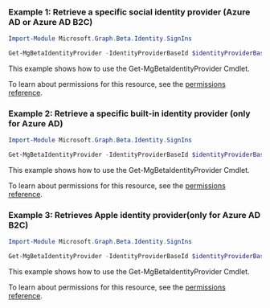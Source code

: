 ### Example 1: Retrieve a specific social identity provider (Azure AD or Azure AD B2C)

```powershellImport-Module Microsoft.Graph.Beta.Identity.SignIns

Get-MgBetaIdentityProvider -IdentityProviderBaseId $identityProviderBaseId
```
This example shows how to use the Get-MgBetaIdentityProvider Cmdlet.
To learn about permissions for this resource, see the [permissions reference](/graph/permissions-reference).

### Example 2: Retrieve a specific built-in identity provider (only for Azure AD)

```powershellImport-Module Microsoft.Graph.Beta.Identity.SignIns

Get-MgBetaIdentityProvider -IdentityProviderBaseId $identityProviderBaseId
```
This example shows how to use the Get-MgBetaIdentityProvider Cmdlet.
To learn about permissions for this resource, see the [permissions reference](/graph/permissions-reference).

### Example 3: Retrieves Apple identity provider(only for Azure AD B2C)

```powershellImport-Module Microsoft.Graph.Beta.Identity.SignIns

Get-MgBetaIdentityProvider -IdentityProviderBaseId $identityProviderBaseId
```
This example shows how to use the Get-MgBetaIdentityProvider Cmdlet.
To learn about permissions for this resource, see the [permissions reference](/graph/permissions-reference).

